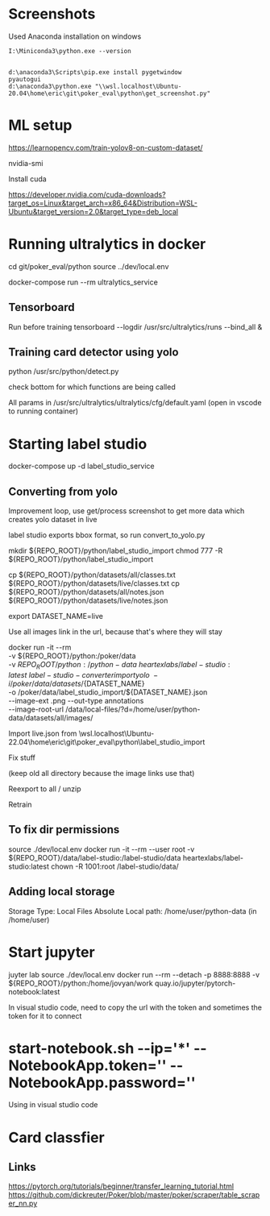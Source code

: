 # Screenshots 

Used Anaconda installation on windows

```
I:\Miniconda3\python.exe --version


d:\anaconda3\Scripts\pip.exe install pygetwindow
pyautogui
d:\anaconda3\python.exe "\\wsl.localhost\Ubuntu-20.04\home\eric\git\poker_eval\python\get_screenshot.py"
```

# ML setup

https://learnopencv.com/train-yolov8-on-custom-dataset/


nvidia-smi

Install cuda

https://developer.nvidia.com/cuda-downloads?target_os=Linux&target_arch=x86_64&Distribution=WSL-Ubuntu&target_version=2.0&target_type=deb_local


# Running ultralytics in docker

cd git/poker_eval/python
source ../dev/local.env

docker-compose run --rm ultralytics_service

## Tensorboard 

Run before training
tensorboard --logdir /usr/src/ultralytics/runs --bind_all & 

## Training card detector using yolo

python /usr/src/python/detect.py

check bottom for which functions are being called

All params in /usr/src/ultralytics/ultralytics/cfg/default.yaml (open in vscode to running container)


# Starting label studio

docker-compose up -d label_studio_service

## Converting from yolo

Improvement loop, use get/process screenshot to get more data
which creates yolo dataset in live

label studio exports bbox format, so
run convert_to_yolo.py

mkdir ${REPO_ROOT}/python/label_studio_import
chmod 777 -R ${REPO_ROOT}/python/label_studio_import

cp ${REPO_ROOT}/python/datasets/all/classes.txt ${REPO_ROOT}/python/datasets/live/classes.txt 
cp ${REPO_ROOT}/python/datasets/all/notes.json ${REPO_ROOT}/python/datasets/live/notes.json


export DATASET_NAME=live

Use all images link in the url, because that's where they will stay

docker run -it --rm \
-v ${REPO_ROOT}/python:/poker/data \
-v ${REPO_ROOT}/python:/python-data \
heartexlabs/label-studio:latest \
label-studio-converter import yolo \
-i /poker/data/datasets/${DATASET_NAME} \
-o /poker/data/label_studio_import/${DATASET_NAME}.json \
--image-ext .png --out-type annotations \
--image-root-url /data/local-files/?d=/home/user/python-data/datasets/all/images/

Import live.json from 
\\wsl.localhost\Ubuntu-22.04\home\eric\git\poker_eval\python\label_studio_import

Fix stuff

(keep old all directory because the image links use that)

Reexport to all / unzip

Retrain

## To fix dir permissions

source ./dev/local.env
docker run -it --rm --user root -v ${REPO_ROOT}/data/label-studio:/label-studio/data heartexlabs/label-studio:latest chown -R 1001:root /label-studio/data/

## Adding local storage

Storage Type: Local Files
Absolute Local path: /home/user/python-data  (in /home/user)

# Start jupyter

juyter lab
source ./dev/local.env
docker run --rm --detach -p 8888:8888  -v ${REPO_ROOT}/python:/home/jovyan/work quay.io/jupyter/pytorch-notebook:latest

In visual studio code, need to copy the url with the token and sometimes the token for it to connect

#  start-notebook.sh --ip='*' --NotebookApp.token='' --NotebookApp.password=''

Using in visual studio code

# Card classfier 

## Links

https://pytorch.org/tutorials/beginner/transfer_learning_tutorial.html
https://github.com/dickreuter/Poker/blob/master/poker/scraper/table_scraper_nn.py
